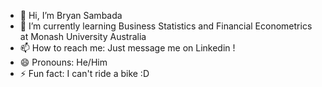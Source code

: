 - 👋 Hi, I’m Bryan Sambada
- 🌱 I’m currently learning Business Statistics and Financial Econometrics at Monash University Australia
- 📫 How to reach me: Just message me on Linkedin !
- 😄 Pronouns: He/Him
- ⚡ Fun fact: I can't ride a bike :D

<!---
BryanSambada/BryanSambada is a ✨ special ✨ repository because its `README.md` (this file) appears on your GitHub profile.
You can click the Preview link to take a look at your changes.
--->
